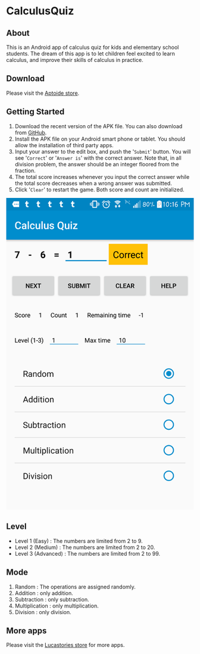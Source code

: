 # CalculusQuiz

## About
This is an Android app of calculus quiz for kids and elementary school students. The dream of this app is to let children feel excited to learn calculus, and improve their skills of calculus in practice.

## Download
Please visit the [Aptoide store](https://lucastories.store.aptoide.com/app/market/com.wy.calculus/5/28714994/The+Calculus+Quiz).

## Getting Started
1. Download the recent version of the APK file. You can also download from [GitHub](https://github.com/wonsang/CalculusQuiz).
1. Install the APK file on your Android smart phone or tablet. You should allow the installation of third party apps.
1. Input your answer to the edit box, and push the '`Submit`' button. You will see '`Correct`' or '`Answer is`' with the correct answer. Note that, in all division problem, the answer should be an integer floored from the fraction.
1. The total score increases whenever you input the correct answer while the total score decreases when a wrong answer was submitted.
1. Click '`Clear`' to restart the game. Both score and count are initialized.

![Calculus Quiz](/screenshot.png)

## Level
* Level 1 (Easy) : The numbers are limited from 2 to 9.
* Level 2 (Medium) : The numbers are limited from 2 to 20.
* Level 3 (Advanced) : The numbers are limited from 2 to 99.

## Mode
1. Random : The operations are assigned randomly.
1. Addition : only addition.
1. Subtraction : only subtraction.
1. Multiplication : only multiplication.
1. Division : only division.

## More apps
Please visit the [Lucastories store](https://lucastories.store.aptoide.com/) for more apps.